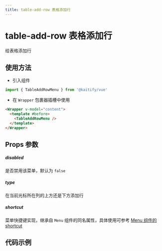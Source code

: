 ```yaml
---
title: table-add-row 表格添加行
---
```


# table-add-row 表格添加行

给表格添加行

## 使用方法

- 引入组件

```ts
import { TableAddRowMenu } from '@kaitify/vue'
```

- 在 `Wrapper` 包裹器插槽中使用

```html
<Wrapper v-model="content">
  <template #before>
    <TableAddRowMenu />
  </template>
</Wrapper>
```

## Props 参数

##### disabled <Badge type="danger" text="boolean" />

是否禁用该菜单，默认为 `false`

##### type <Badge type="danger" text="'top' | 'bottom'" />

在当前光标所在列的上方还是下方添加行

##### shortcut <Badge type="danger" text="(e: KeyboardEvent) => boolean" />

菜单快捷键实现，继承自 `Menu` 组件的同名属性，具体使用可参考 [Menu 组件的 shortcut](/guide/menu#shortcut)

## 代码示例

<Wrapper :dark="isDark" v-model="content" placeholder="输入内容..." style="width:100%;height:200px;">
  <template #before>
    <div style="margin-bottom:10px;">
      <TableAddRowMenu type="top" />
      <TableAddRowMenu type="bottom" />
    </div>
  </template>
</Wrapper>

<script lang="ts" setup>
import { useData } from 'vitepress'
import { Wrapper, TableAddRowMenu } from '../../../lib/kaitify-vue.es.js'
import { ref } from 'vue'
const { isDark } = useData()
const content = ref('<table><tr><td><br></td><td><br></td><td><br></td></tr><tr><td><br></td><td><br></td><td><br></td></tr><tr><td><br></td><td><br></td><td><br></td></tr></table>')
</script>
